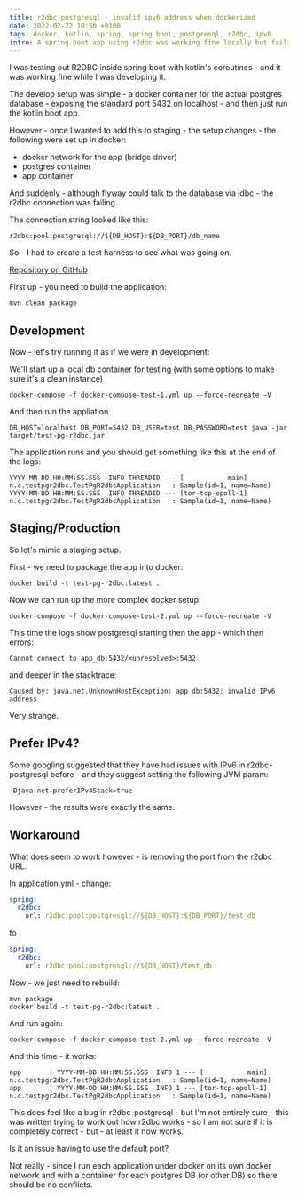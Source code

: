 ```yaml
---
title: r2dbc-postgresql - invalid ipv6 address when dockerized
date: 2022-02-22 10:50 +0100
tags: docker, kotlin, spring, spring boot, postgresql, r2dbc, ipv6
intro: A spring boot app using r2dbc was working fine locally but failing under docker - with "invalid ipv6 address"
---
```


I was testing out R2DBC inside spring boot with kotlin's coroutines - and it was working fine while I was developing it.

The develop setup was simple - a docker container for the actual postgres database - exposing the standard port 5432 on localhost - and then just run the kotlin boot app.

However - once I wanted to add this to staging - the setup changes - the following were set up in docker:

- docker network for the app (bridge driver)
- postgres container
- app container

And suddenly - although flyway could talk to the database via jdbc - the r2dbc connection was failing.

The connection string looked like this:

```none
r2dbc:pool:postgresql://${DB_HOST}:${DB_PORT}/db_name
```

So - I had to create a test harness to see what was going on.

[Repository on GitHub](https://github.com/chrissearle/r2dbc-pg-test)

First up - you need to build the application:

```shell
mvn clean package
```

## Development

Now - let's try running it as if we were in development:

We'll start up a local db container for testing (with some options to make sure it's a clean instance)

```shell
docker-compose -f docker-compose-test-1.yml up --force-recreate -V
```

And then run the appliation

```shell
DB_HOST=localhost DB_PORT=5432 DB_USER=test DB_PASSWORD=test java -jar target/test-pg-r2dbc.jar
```

The application runs and you should get something like this at the end of the logs:

```log
YYYY-MM-DD HH:MM:SS.SSS  INFO THREADID --- [           main] n.c.testpgr2dbc.TestPgR2dbcApplication   : Sample(id=1, name=Name)
YYYY-MM-DD HH:MM:SS.SSS  INFO THREADID --- [tor-tcp-epoll-1] n.c.testpgr2dbc.TestPgR2dbcApplication   : Sample(id=1, name=Name)
```

## Staging/Production

So let's mimic a staging setup.

First - we need to package the app into docker:

```shell
docker build -t test-pg-r2dbc:latest .
```

Now we can run up the more complex docker setup:

```shell
docker-compose -f docker-compose-test-2.yml up --force-recreate -V
```

This time the logs show postgresql starting then the app - which then errors:

```none
Cannot connect to app_db:5432/<unresolved>:5432
```

and deeper in the stacktrace:

```none
Caused by: java.net.UnknownHostException: app_db:5432: invalid IPv6 address
```

Very strange.

## Prefer IPv4?

Some googling suggested that they have had issues with IPv6 in r2dbc-postgresql before - and they suggest setting the following JVM param:

```shell
-Djava.net.preferIPv4Stack=true
```

However - the results were exactly the same.

## Workaround

What does seem to work however - is removing the port from the r2dbc URL.

In application.yml - change:

```yml
spring:
  r2dbc:
    url: r2dbc:pool:postgresql://${DB_HOST}:${DB_PORT}/test_db
```

to

```yml
spring:
  r2dbc:
    url: r2dbc:pool:postgresql://${DB_HOST}/test_db
```

Now - we just need to rebuild:

```shell
mvn package
docker build -t test-pg-r2dbc:latest .
```

And run again:

```shell
docker-compose -f docker-compose-test-2.yml up --force-recreate -V
```

And this time - it works:

```log
app       | YYYY-MM-DD HH:MM:SS.SSS  INFO 1 --- [           main] n.c.testpgr2dbc.TestPgR2dbcApplication   : Sample(id=1, name=Name)
app       | YYYY-MM-DD HH:MM:SS.SSS  INFO 1 --- [tor-tcp-epoll-1] n.c.testpgr2dbc.TestPgR2dbcApplication   : Sample(id=1, name=Name)
```

This does feel like a bug in r2dbc-postgresql - but I'm not entirely sure - this was written trying to work out how r2dbc works - so I am not sure if it is completely correct - but - at least it now works.

Is it an issue having to use the default port?

Not really - since I run each application under docker on its own docker network and with a container for each postgres DB (or other DB) so there should be no conflicts.
